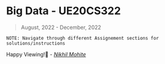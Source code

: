 # Big Data - UE20CS322
> August, 2022 - December, 2022

`NOTE: Navigate through different Assignement sections for solutions/instructions`


Happy Viewing!🌼 - 
[*Nikhil Mohite*](https://www.github.com/nkilm)
